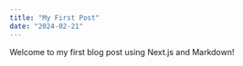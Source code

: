 ```yaml
---
title: "My First Post"
date: "2024-02-21"
---
```


Welcome to my first blog post using Next.js and Markdown!
